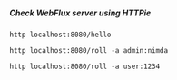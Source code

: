 ##### Check WebFlux server using HTTPie

```shell
http localhost:8080/hello
```

```shell
http localhost:8080/roll -a admin:nimda
```

```shell
http localhost:8080/roll -a user:1234
```